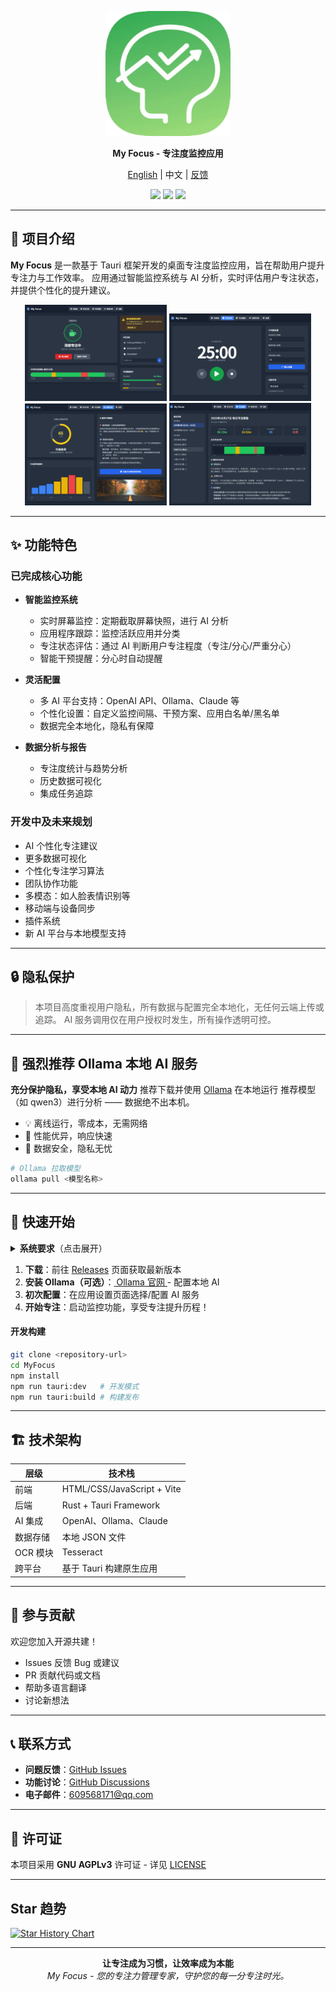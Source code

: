 <p align="center">
  <a href="https://github.com/jie0102/My_Focus/releases">
    <img src="/assets/icon.jpg" alt="Product Logo" width="200">
  </a>
</p>

<p align="center"><b>My Focus - 专注度监控应用</b></p>
<p align="center">
  <a href="https://github.com/jie0102/My_Focus">English</a> | 中文 | <a href="https://github.com/jie0102/My_Focus/issues">反馈</a><br>
</p>

<p align="center">
  <img src="https://img.shields.io/badge/status-developing-yellow.svg">
  <img src="https://img.shields.io/badge/Tauri-1.5-blue.svg">
  <img src="https://img.shields.io/badge/license-AGPLv3-green.svg">
</p>

---

## 🧐 项目介绍

**My Focus** 是一款基于 Tauri 框架开发的桌面专注度监控应用，旨在帮助用户提升专注力与工作效率。
应用通过智能监控系统与 AI 分析，实时评估用户专注状态，并提供个性化的提升建议。

<p align="center">
  <img src="/assets/screenshot1.png" width="45%">
  <img src="/assets/screenshot2.png" width="45%">
  <img src="/assets/screenshot3.png" width="45%">
  <img src="/assets/screenshot4.png" width="45%">
</p>

---

## ✨ 功能特色

### 已完成核心功能

- **智能监控系统**
  - 实时屏幕监控：定期截取屏幕快照，进行 AI 分析
  - 应用程序跟踪：监控活跃应用并分类
  - 专注状态评估：通过 AI 判断用户专注程度（专注/分心/严重分心）
  - 智能干预提醒：分心时自动提醒

- **灵活配置**
  - 多 AI 平台支持：OpenAI API、Ollama、Claude 等
  - 个性化设置：自定义监控间隔、干预方案、应用白名单/黑名单
  - 数据完全本地化，隐私有保障

- **数据分析与报告**
  - 专注度统计与趋势分析
  - 历史数据可视化
  - 集成任务追踪

### 开发中及未来规划

- AI 个性化专注建议
- 更多数据可视化
- 个性化专注学习算法
- 团队协作功能
- 多模态：如人脸表情识别等
- 移动端与设备同步
- 插件系统
- 新 AI 平台与本地模型支持

---

## 🔒 隐私保护

> 本项目高度重视用户隐私，所有数据与配置完全本地化，无任何云端上传或追踪。
> AI 服务调用仅在用户授权时发生，所有操作透明可控。

---

## 🤖 强烈推荐 Ollama 本地 AI 服务

**充分保护隐私，享受本地 AI 动力**
推荐下载并使用 [Ollama](https://ollama.ai) 在本地运行 推荐模型（如 qwen3）进行分析 —— 数据绝不出本机。

- 💡 离线运行，零成本，无需网络
- 🚀 性能优异，响应快速
- 🔐 数据安全，隐私无忧

```bash
# Ollama 拉取模型
ollama pull <模型名称>
```

---

## 🚀 快速开始

<details>
  <summary><b>系统要求</b>（点击展开）</summary>

  - Windows 10/11（主要适配）
  - 4GB+ RAM（推荐 8GB+）
  - Node.js 18+
  - Rust 环境（如需构建）
</details>

1. **下载**：前往 [Releases](../../../releases) 页面获取最新版本
2. **安装 Ollama（可选）**：[ Ollama 官网 ](https://ollama.ai) - 配置本地 AI
3. **初次配置**：在应用设置页面选择/配置 AI 服务
4. **开始专注**：启动监控功能，享受专注提升历程！

#### 开发构建

```bash
git clone <repository-url>
cd MyFocus
npm install
npm run tauri:dev   # 开发模式
npm run tauri:build # 构建发布
```

---

## 🏗️ 技术架构

| 层级      | 技术栈                       |
| --------- | --------------------------- |
| 前端      | HTML/CSS/JavaScript + Vite  |
| 后端      | Rust + Tauri Framework      |
| AI 集成   | OpenAI、Ollama、Claude      |
| 数据存储  | 本地 JSON 文件              |
| OCR 模块  | Tesseract                   |
| 跨平台    | 基于 Tauri 构建原生应用     |

---

## 🤝 参与贡献

欢迎您加入开源共建！

- Issues 反馈 Bug 或建议
- PR 贡献代码或文档
- 帮助多语言翻译
- 讨论新想法

---

## 📞 联系方式

- **问题反馈**：[GitHub Issues](../../../issues)
- **功能讨论**：[GitHub Discussions](../../../discussions)
- **电子邮件**：609568171@qq.com

---

## 📄 许可证

本项目采用 **GNU AGPLv3** 许可证 - 详见 [LICENSE](LICENSE)

---

## Star 趋势

[![Star History Chart](https://api.star-history.com/svg?repos=jie0102/My_Focus&type=Date)](https://star-history.com/#jie0102/My_Focus&Date)

---

<p align="center">
  <b>让专注成为习惯，让效率成为本能</b><br>
  <i>My Focus - 您的专注力管理专家，守护您的每一分专注时光。</i>
</p>
